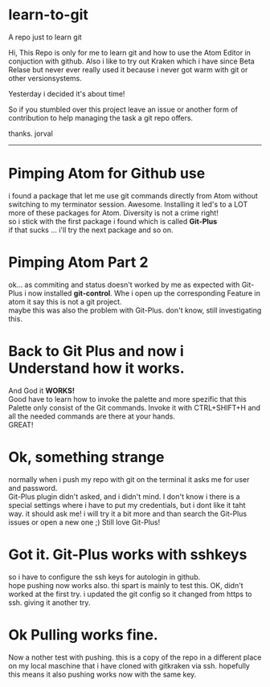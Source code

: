 # learn-to-git
A repo just to learn git

Hi,
This Repo is only for me to learn git and how to use the Atom Editor in conjuction with github.
Also i like to try out Kraken which i have since Beta Relase but never ever really used it because i never got warm with git or other versionsystems.

Yesterday i decided it's about time!

So if you stumbled over this project leave an issue or another form of contribution to help managing the task a git repo offers.

thanks. jorval

---

# Pimping Atom for Github use
i found a package that let me use git commands directly from Atom without switching to my terminator session. Awesome. Installing it led's to a LOT more of these packages for Atom. Diversity is not a crime right!<br />
so i stick with the first package i found which is called **Git-Plus**<br />
if that sucks ... i'll try the next package and so on.

# Pimping Atom Part 2
ok... as commiting and status doesn't worked by me as expected with Git-Plus i now installed **git-control**. Whe i open up the corresponding Feature in atom it say this is not a git project.<br />
maybe this was also the problem with Git-Plus. don't know, still investigating this.

# Back to Git Plus and now i Understand how it works.
And God it **WORKS!**<br />
Good have to learn how to invoke the palette and more spezific that this Palette only consist of the Git commands. Invoke it with CTRL+SHIFT+H and all the needed commands are there at your hands.<br />
GREAT!

# Ok, something strange
normally when i push my repo with git on the terminal it asks me for user and password.<br />
Git-Plus plugin didn't asked, and i didn't mind. I don't know i there is a special settings where i have to put my credentials, but i dont like it taht way. it should ask me! i will try it a bit more and than search the Git-Plus issues or open a new one ;) Still love Git-Plus!

# Got it. Git-Plus works with sshkeys
so i have to configure the ssh keys for autologin in github.<br />
hope pushing now works also. thi spart is mainly to test this.
OK, didn't worked at the first try. i updated the git config so it changed from https to ssh.
giving it another try.

# Ok Pulling works fine.
Now a nother test with pushing. this is a copy of the repo in a different place on my local maschine that i have cloned with gitkraken via ssh.
hopefully this means it also pushing works now with the same key.

